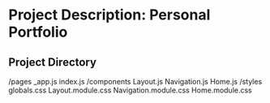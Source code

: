 # Project Description: Personal Portfolio

## Project Directory

/pages
  _app.js
  index.js
/components
  Layout.js
  Navigation.js
  Home.js
/styles
  globals.css
  Layout.module.css
  Navigation.module.css
  Home.module.css
  